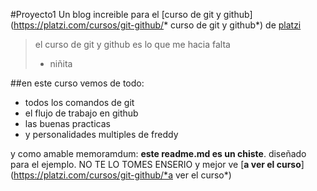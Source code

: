 #Proyecto1
Un blog increible para el [curso de git y github](https://platzi.com/cursos/git-github/* curso de git y github*) de [platzi](https://platzi.com/*platzi*)
>el curso de git y github es lo que me hacia falta
> - niñita

##en este curso vemos de todo:
* todos los comandos de git
* el flujo de trabajo en github
* las buenas practicas
* y personalidades multiples de freddy

y como amable memoramdum: **este readme.md es un chiste**. diseñado para el ejemplo. NO TE LO TOMES ENSERIO y mejor ve [**a ver el curso**](https://platzi.com/cursos/git-github/*a ver el curso*)